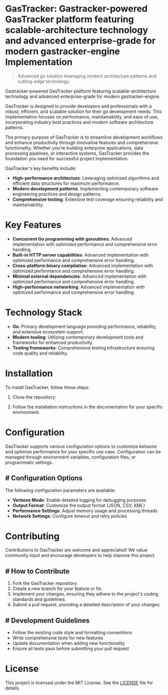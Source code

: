 <!-- fallback_GasTracker_20250803005956_69843 -->

# GasTracker: Gastracker-powered GasTracker platform featuring scalable-architecture technology and advanced enterprise-grade for modern gastracker-engine Implementation
> Advanced go solution leveraging modern architecture patterns and cutting-edge technology.

Gastracker-powered GasTracker platform featuring scalable-architecture technology and advanced enterprise-grade for modern gastracker-engine.

GasTracker is designed to provide developers and professionals with a robust, efficient, and scalable solution for their go development needs. This implementation focuses on performance, maintainability, and ease of use, incorporating industry best practices and modern software architecture patterns.

The primary purpose of GasTracker is to streamline development workflows and enhance productivity through innovative features and comprehensive functionality. Whether you're building enterprise applications, data processing pipelines, or interactive systems, GasTracker provides the foundation you need for successful project implementation.

GasTracker's key benefits include:

* **High-performance architecture**: Leveraging optimized algorithms and efficient data structures for maximum performance.
* **Modern development patterns**: Implementing contemporary software engineering practices and design patterns.
* **Comprehensive testing**: Extensive test coverage ensuring reliability and maintainability.

# Key Features

* **Concurrent Go programming with goroutines**: Advanced implementation with optimized performance and comprehensive error handling.
* **Built-in HTTP server capabilities**: Advanced implementation with optimized performance and comprehensive error handling.
* **Cross-platform binary compilation**: Advanced implementation with optimized performance and comprehensive error handling.
* **Minimal external dependencies**: Advanced implementation with optimized performance and comprehensive error handling.
* **High-performance networking**: Advanced implementation with optimized performance and comprehensive error handling.

# Technology Stack

* **Go**: Primary development language providing performance, reliability, and extensive ecosystem support.
* **Modern tooling**: Utilizing contemporary development tools and frameworks for enhanced productivity.
* **Testing frameworks**: Comprehensive testing infrastructure ensuring code quality and reliability.

# Installation

To install GasTracker, follow these steps:

1. Clone the repository:


2. Follow the installation instructions in the documentation for your specific environment.

# Configuration

GasTracker supports various configuration options to customize behavior and optimize performance for your specific use case. Configuration can be managed through environment variables, configuration files, or programmatic settings.

## # Configuration Options

The following configuration parameters are available:

* **Verbose Mode**: Enable detailed logging for debugging purposes
* **Output Format**: Customize the output format (JSON, CSV, XML)
* **Performance Settings**: Adjust memory usage and processing threads
* **Network Settings**: Configure timeout and retry policies

# Contributing

Contributions to GasTracker are welcome and appreciated! We value community input and encourage developers to help improve this project.

## # How to Contribute

1. Fork the GasTracker repository.
2. Create a new branch for your feature or fix.
3. Implement your changes, ensuring they adhere to the project's coding standards and guidelines.
4. Submit a pull request, providing a detailed description of your changes.

## # Development Guidelines

* Follow the existing code style and formatting conventions
* Write comprehensive tests for new features
* Update documentation when adding new functionality
* Ensure all tests pass before submitting your pull request

# License

This project is licensed under the MIT License. See the [LICENSE](https://github.com/ludo53/GasTracker/blob/main/LICENSE) file for details.

